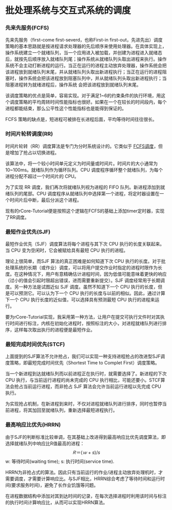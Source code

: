 # 批处理系统与交互式系统的调度

### 先来先服务(FCFS)

先来先服务（first-come first-severd，也称First-in first-out，先进先出）调度策略的基本思路就是按进程请求处理器的先后顺序来使用处理器。在具体实现上，操作系统建立一个就绪队列，当一个应用进入被加载，并创建为进程进入就绪态后，就按先后顺序放入就绪队列尾；操作系统从就绪队列头取出进程来执行。操作系统不会主动打断进程的运行。当正在运行的进程主动放弃处理器，操作系统会把该进程放到就绪队列末尾，并从就绪队列头取出新进程执行；当正在运行的进程阻塞时，操作系统会把该进程放到阻塞队列中，并从就绪队列头取出新进程执行；当阻塞进程转为就绪进程后，操作系统 会把该进程放到就绪队列末尾。

该调度策略的优点是简单，容易实现。对于满足1~6的约束条件的执行环境，用这个调度策略的平均周转时间性能指标也很好。如果在一个在较长的时间段内，每个进程都能结束，那么公平性这个性能指标也是能得到保证的。

FCFS 策略的缺点是，短进程可被排在长进程后面，平均等待时间往往很长。

### 时间片轮转调度(RR)

时间片轮转（RR）调度算法是专门为分时系统设计的。它类似于 [FCFS调度](http://c.biancheng.net/view/1242.html)，但是增加了抢占以切换进程。

该算法中，将一个较小时间单元定义为时间量或时间片。时间片的大小通常为 10~100ms。就绪队列作为循环队列。CPU 调度程序循环整个就绪队列，为每个进程分配不超过一个时间片的 CPU。

为了实现 RR 调度，我们再次将就绪队列视为进程的 FIFO 队列。新进程添加到就绪队列的尾部。CPU 调度程序从就绪队列中选择第一个进程，将定时器设置在一个时间片后中断，最后分派这个进程。

现有的rCore-Tutorial便是按照这个逻辑在FCFS的基础上添加timer定时器，实现了RR调度。

### 最短作业优先(SJF)

最短作业优先（SJF）调度算法将每个进程与其下次 CPU 执行的长度关联起来。当 CPU 变为空闲时，它会被赋给具有最短 CPU 执行的进程。

理论上很简单，而SJF 算法的真正困难是如何知道下次 CPU 执行的长度。对于批处理系统的长期（或作业）调度，可以将用户提交作业时指定的进程时限作为长度。在这种情况下，用户有意精确估计进程时间，因为低值可能意味着更快的响应（过小的值会引起时限超出错误，进而需要重新提交）。SJF 调度经常用于长期调度。另一种方法是试图近似 SJF 调度。虽然不知道下一个 CPU 执行的长度，但是可以预测它。可以认为下一个 CPU 执行的长度与以前的相似。因此，通过计算下一个 CPU 执行长度的近似值，可以选择具有预测最短 CPU 执行的进程来运行。

要为rCore-Tutorial实现，我采用第一种方法，让用户在提交可执行文件时对其执行时间进行标注，内核在初始化进程时，按照标注的大小，对进程就绪队列进行排序，这样每次取出执行的进程便是最短作业。

### 最短完成时间优先(STCF)

上面提到的SJF算法不允许抢占，我们可以实现一种支持进程抢占的改进型SJF调度策略，即最短完成时间优先（Shortest Time to Complet First）调度策略。

当一个新进程到达就绪队列而以前进程正在执行时，就需要选择了。新进程的下次 CPU 执行，与当前运行进程的尚未完成的 CPU 执行相比，可能还要小。STCF算法会抢占当前运行进程，而非抢占 SJF 算法会允许当前运行进程以先完成 CPU 执行。

为实现抢占机制，在新进程到来时，不仅对进程就绪队列进行排序，同时也暂停当前进程，将其加回至就绪队列，重新选择最短进程执行。

### 最高响应比优先(HRRN)

由于SJF的判断标准比较单调，在其基础上改进得到最高响应比优先调度算法，即选择就绪队列中响应比R值最高的进程：
$$
Ｒ＝(ｗ+s) / s
$$
w: 等待时间(waiting time); s: 执行时间(service time).

HRRN为非抢占式的算法。因此只有当前运行的作业/进程主动放弃处理机时，才需要调度，才需要计算响应比。与SJF相比，HRRN综合考虑了等待时间和运行时间(要求服务时间)，避免了长作业饥饿等问题。

在进程数据结构中添加对其到达时间的记录，在每次选择进程时利用该时间与标注的执行时间计算响应比，从而可以实现HRRN算法。